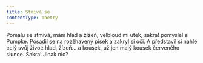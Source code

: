```yaml
---
title: Stmívá se
contentType: poetry
---
```


<section>

Pomalu se stmívá, mám hlad a žízeň, velbloud mi utek, sakra! pomyslel si Pumpke. Posadil se na rozžhavený písek a zakryl si oči. A představil si náhle celý svůj život: hlad, žízeň… a kousek, už jen malý kousek červeného slunce. Sakra! Jinak nic?

</section>
